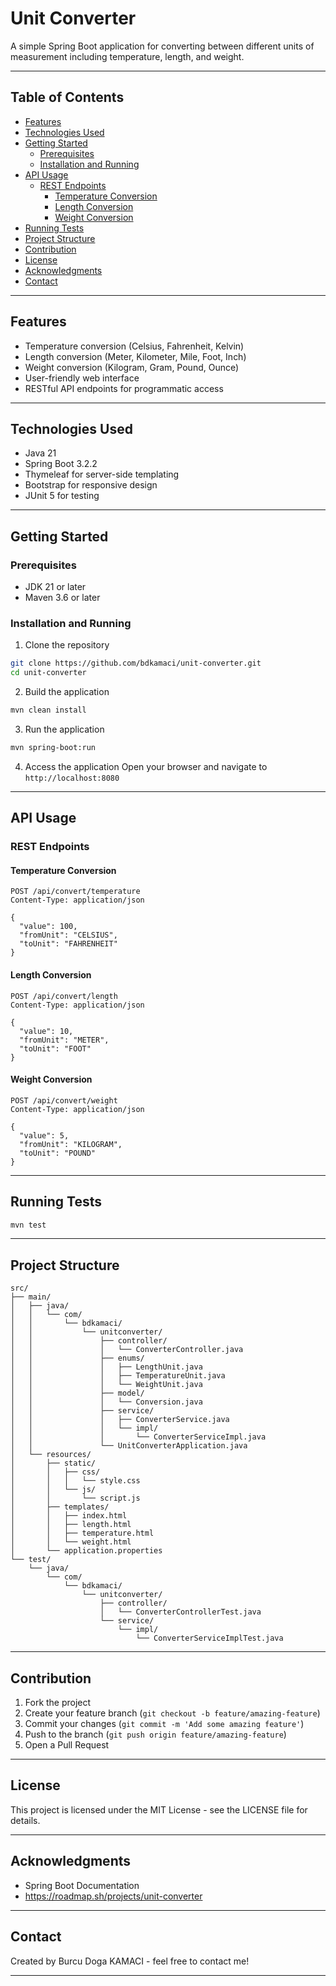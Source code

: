 # Unit Converter

A simple Spring Boot application for converting between different units of measurement including temperature, length, and weight.

---

## **Table of Contents**
- [Features](#features)
- [Technologies Used](#technologies-used)
- [Getting Started](#getting-started)
    - [Prerequisites](#prerequisites)
    - [Installation and Running](#installation-and-running)
- [API Usage](#api-usage)
  - [REST Endpoints](#rest-endpoints)
    - [Temperature Conversion](#temperature-conversion)
    - [Length Conversion](#length-conversion)
    - [Weight Conversion](#weight-conversion)
- [Running Tests](#running-tests)
- [Project Structure](#project-structure)
- [Contribution](#contribution)
- [License](#license)
- [Acknowledgments](#acknowledgments)
- [Contact](#contact)

---

## **Features**

- Temperature conversion (Celsius, Fahrenheit, Kelvin)
- Length conversion (Meter, Kilometer, Mile, Foot, Inch)
- Weight conversion (Kilogram, Gram, Pound, Ounce)
- User-friendly web interface
- RESTful API endpoints for programmatic access

---

## **Technologies Used**

- Java 21
- Spring Boot 3.2.2
- Thymeleaf for server-side templating
- Bootstrap for responsive design
- JUnit 5 for testing

---

## **Getting Started**

### **Prerequisites**

- JDK 21 or later
- Maven 3.6 or later

### **Installation and Running**

1. Clone the repository
```bash
git clone https://github.com/bdkamaci/unit-converter.git
cd unit-converter
```

2. Build the application
```bash
mvn clean install
```

3. Run the application
```bash
mvn spring-boot:run
```

4. Access the application
   Open your browser and navigate to `http://localhost:8080`

---

## **API Usage**

### **REST Endpoints**

#### **Temperature Conversion**
```
POST /api/convert/temperature
Content-Type: application/json

{
  "value": 100,
  "fromUnit": "CELSIUS",
  "toUnit": "FAHRENHEIT"
}
```

#### **Length Conversion**
```
POST /api/convert/length
Content-Type: application/json

{
  "value": 10,
  "fromUnit": "METER",
  "toUnit": "FOOT"
}
```

#### **Weight Conversion**
```
POST /api/convert/weight
Content-Type: application/json

{
  "value": 5,
  "fromUnit": "KILOGRAM",
  "toUnit": "POUND"
}
```

---

## **Running Tests**

```bash
mvn test
```

---

## **Project Structure**

```
src/
├── main/
│   ├── java/
│   │   └── com/
│   │       └── bdkamaci/
│   │           └── unitconverter/
│   │               ├── controller/
│   │               │   └── ConverterController.java
│   │               ├── enums/
│   │               │   ├── LengthUnit.java
│   │               │   ├── TemperatureUnit.java
│   │               │   └── WeightUnit.java
│   │               ├── model/
│   │               │   └── Conversion.java
│   │               ├── service/
│   │               │   ├── ConverterService.java
│   │               │   └── impl/
│   │               │       └── ConverterServiceImpl.java
│   │               └── UnitConverterApplication.java
│   └── resources/
│       ├── static/
│       │   ├── css/
│       │   │   └── style.css
│       │   └── js/
│       │       └── script.js
│       ├── templates/
│       │   ├── index.html
│       │   ├── length.html
│       │   ├── temperature.html
│       │   └── weight.html
│       └── application.properties
└── test/
    └── java/
        └── com/
            └── bdkamaci/
                └── unitconverter/
                    ├── controller/
                    │   └── ConverterControllerTest.java
                    └── service/
                        └── impl/
                            └── ConverterServiceImplTest.java
```

---

## **Contribution**

1. Fork the project
2. Create your feature branch (`git checkout -b feature/amazing-feature`)
3. Commit your changes (`git commit -m 'Add some amazing feature'`)
4. Push to the branch (`git push origin feature/amazing-feature`)
5. Open a Pull Request

---

## **License**

This project is licensed under the MIT License - see the LICENSE file for details.

---

## **Acknowledgments**

- Spring Boot Documentation
- https://roadmap.sh/projects/unit-converter

---

## **Contact**

Created by Burcu Doga KAMACI - feel free to contact me!

---